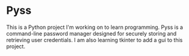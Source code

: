 # Pyss
This is a Python project I'm working on to learn programming. Pyss is a command-line password manager designed for securely storing and retrieving user credentials. I am also learning tkinter to add a gui to this project.
